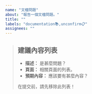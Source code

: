 ```yaml
---
name: "文檔問題"
about: "報告一個文檔問題。"
title: ""
labels: "documentation📚,unconfirm📋"
assignees: ""
---
```

> ## 建議內容列表
>
> - **描述：** 是甚麼問題？
> - **頁面：** 相關頁面的列表。
> - **預期內容：** 應該要有甚麼內容？
>
> 在提交前，請先移除此列表！
